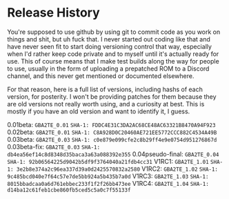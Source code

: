 # Release History

You're supposed to use github by using git to commit code as you work on things and shit, but uh fuck that. I never started out coding like that and have never seen fit to start doing versioning control that way, especially when I'd rather keep code private and to myself until it's actually ready for use. This of course means that I make test builds along the way for people to use, usually in the form of uploading a prepatched ROM to a Discord channel, and this never get mentioned or documented elsewhere.

For that reason, here is a full list of versions, including hashs of each version, for posterity. I won't be providing patches for them because they are old versions not really worth using, and a curiosity at best. This is mostly if you have an old version and want to identify it, I guess.

0.01beta:         `GBA2TE_0.01` `SHA-1: FDDC4E31C3DA2AC68CE48AC63321B8470A94F923`
0.02beta:         `GBA2TE_0.01` `SHA-1: C8A928D0C20460AE721EE5772CCC882C4534A49B`
0.03beta:         `GBA2TE_0.03` `SHA-1: c0e879e099cfe2c8b29ff4e9e0754d951276867d`
0.03beta-fix:     `GBA2TE_0.03` `SHA-1: db4ea56ef14c8d8348d35baca3a63a088392e355`
0.04pseudo-final: `GBA2TE_0.04` `SHA-1: 92b06564225d9042b5df9f3764040a21fdb4cc31`
V1RC1:            `GBA2TE_1.01` `SHA-1: 3e2b8e374a2c96ea337d39a0d2425570832a2580`
V1RC2:            `GBA2TE_1.02` `SHA-1: 9c485bcd040e7f64c57e7de5bb924a5b435b7a0d`
V1RC3:            `GBA2TE_1.03` `SHA-1: 8015bbadcaa0a6d761ebbec233f1f2f26bb473ee`
V1RC4:            `GBA2TE_1.04` `SHA-1: d14ba12c61feb1cbe860fb5ced5c5a0c7f55133f`
